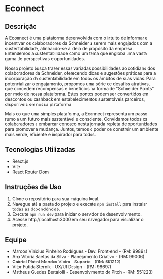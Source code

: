 
# Econnect

## Descrição
A Econnect é uma plataforma desenvolvida com o intuito de informar e incentivar os colaboradores da
Schneider a serem mais engajados com a sustentabilidade, alinhando-se à ideia de propósito da empresa.
Entendemos a sustentabilidade como um tema que engloba uma vasta gama de perspectivas e oportunidades.

Nosso projeto busca trazer essas variadas possibilidades ao cotidiano dos colaboradores da Schneider,
oferecendo dicas e sugestões práticas para a incorporação da sustentabilidade em todos os âmbitos de
suas vidas. Para potencializar o engajamento, propomos uma série de desafios atrativos, que concedem
recompensas e benefícios na forma de "Schneider Points" por meio de nossa plataforma. Estes pontos podem
ser convertidos em descontos ou cashback em estabelecimentos sustentáveis parceiros, disponíveis em
nossa plataforma.

Mais do que uma simples plataforma, a Econnect representa um passo rumo a um futuro mais sustentável e
consciente. Convidamos todos os colaboradores a embarcar conosco nesta jornada repleta de oportunidades
para promover a mudança. Juntos, temos o poder de construir um ambiente mais verde, eficiente e
inspirador para todos.

## Tecnologias Utilizadas
- React.js
- Vite
- React Router Dom

## Instruções de Uso
1. Clone o repositório para sua máquina local.
2. Navegue até a pasta do projeto e execute `npm install` para instalar todas as dependências.
3. Execute `npm run dev` para iniciar o servidor de desenvolvimento.
4. Acesse http://localhost:3000 em seu navegador para visualizar o projeto.

## Equipe
- Marcos Vinicius Pinheiro Rodrigues - Dev. Front-end - (RM: 99894)
- Ana Vitória Baetas da Silva - Planejamento Criativo - (RM: 99006)
- Gabriel Platiní Mendes Vieira - Suporte - (RM: 551212)
- Vitor Futida Sternik - UX/UI Design - (RM: 98697)
- Matheus Guedes Bertaiolli - Desenvolvimento do Pitch - (RM: 551223)
